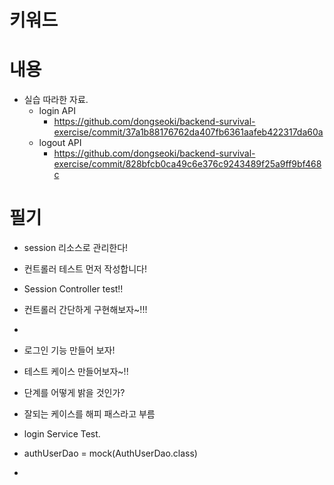 # 키워드

# 내용

- 실습 따라한 자료.
  - login API
    - https://github.com/dongseoki/backend-survival-exercise/commit/37a1b88176762da407fb6361aafeb422317da60a
  - logout API
    - https://github.com/dongseoki/backend-survival-exercise/commit/828bfcb0ca49c6e376c9243489f25a9ff9bf468c

# 필기

- session 리소스로 관리한다!
- 컨트롤러 테스트 먼저 작성합니다!
- Session Controller test!!
- 컨트롤러 간단하게 구현해보자~!!!
-

- 로그인 기능 만들어 보자!
- 테스트 케이스 만들어보자~!!
- 단계를 어떻게 밝을 것인가?

- 잘되는 케이스를 해피 패스라고 부름

- login Service Test.
- authUserDao = mock(AuthUserDao.class)
-
